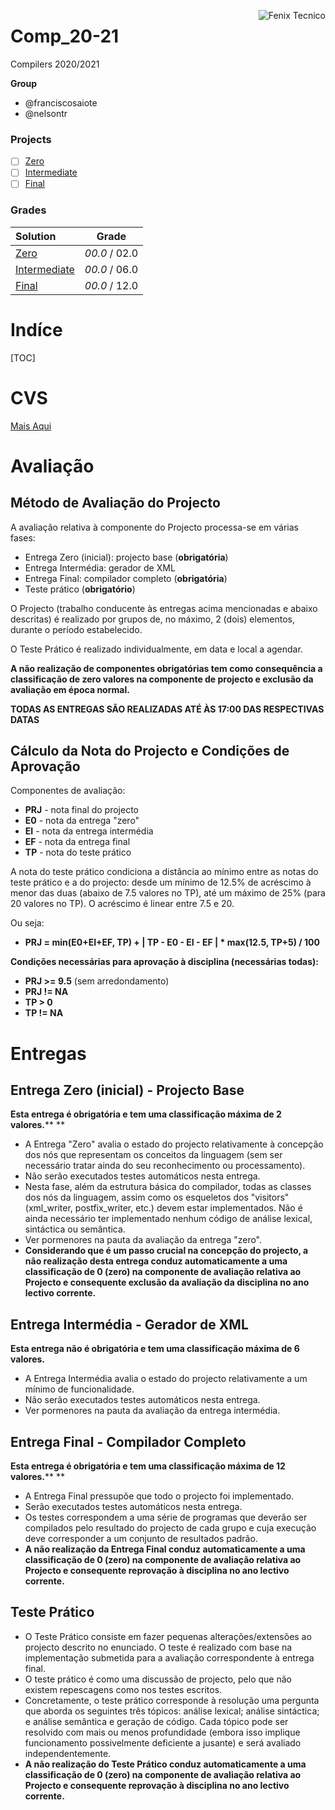 <a href="http://fenix.tecnico.ulisboa.pt"><img align="right" src="https://fenix.tecnico.ulisboa.pt/api/bennu-portal/configuration/logo" alt="Fenix Tecnico"></a>

# Comp_20-21

Compilers 2020/2021

**Group**

- @franciscosaiote
- @nelsontr

### Projects
- [ ] [Zero]()
- [ ] [Intermediate]()
- [ ] [Final]()

### Grades
| Solution          | Grade 				|
| :-----------------| :-------------------: |
| [Zero]()			| *00.0* / 02.0           |
| [Intermediate]()	| *00.0* / 06.0           |
| [Final]()         | *00.0* / 12.0           |



# Indíce
[TOC]

# CVS

[Mais Aqui](CVS.md)



# Avaliação

## Método de Avaliação do Projecto

A avaliação relativa à componente do Projecto processa-se em várias fases:

- Entrega Zero (inicial): projecto base (**obrigatória**)
- Entrega Intermédia: gerador de XML
- Entrega Final: compilador completo (**obrigatória**)
- Teste prático (**obrigatório**)

O Projecto (trabalho conducente às entregas acima mencionadas e abaixo  descritas) é realizado por grupos de, no máximo, 2 (dois) elementos,  durante o período estabelecido.

O Teste Prático é realizado individualmente, em data e local a agendar.

**A não realização de componentes obrigatórias tem como consequência a  classificação de zero valores na componente de projecto e exclusão da  avaliação em época normal.**

**TODAS AS ENTREGAS SÃO REALIZADAS ATÉ ÀS 17:00 DAS RESPECTIVAS DATAS**

## Cálculo da Nota do Projecto e Condições de Aprovação

Componentes de avaliação:

- **PRJ** - nota final do projecto
- **E0** - nota da entrega "zero"
- **EI** - nota da entrega intermédia
- **EF** - nota da entrega final
- **TP** - nota do teste prático

A nota do teste prático condiciona a distância ao mínimo entre as notas  do teste prático e a do projecto: desde um mínimo de 12.5% de acréscimo à menor das duas (abaixo de 7.5 valores no TP), até um máximo de 25%  (para 20 valores no TP). O acréscimo é linear entre 7.5 e 20. 

Ou seja:

- **PRJ = min(E0+EI+EF, TP) + | TP - E0 - EI - EF | \* max(12.5, TP+5) / 100**

**Condições necessárias para aprovação à disciplina (necessárias todas):**

- **PRJ >= 9.5** (sem arredondamento)
- **PRJ != NA**
- **TP > 0**
- **TP != NA**

# Entregas

## Entrega Zero (inicial) - Projecto Base

**Esta entrega é obrigatória e tem uma classificação máxima de 2 valores.****
**

- A Entrega "Zero" avalia o estado do projecto relativamente à concepção  dos nós que representam os conceitos da linguagem (sem ser necessário  tratar ainda do seu reconhecimento ou processamento).
- Não serão executados testes automáticos nesta entrega.
- Nesta fase, além da estrutura básica do compilador, todas as classes dos nós  da linguagem, assim como os esqueletos dos "visitors" (xml_writer,  postfix_writer, etc.) devem estar implementados. Não é ainda necessário  ter implementado nenhum código de análise lexical, sintáctica ou  semântica.
- Ver pormenores na pauta da avaliação da entrega "zero".
- **Considerando que é um passo crucial na concepção do projecto, a não realização desta entrega conduz automaticamente a uma classificação de 0 (zero) na  componente de avaliação relativa ao Projecto e consequente exclusão da  avaliação da disciplina no ano lectivo corrente.**

## Entrega Intermédia - Gerador de XML

**Esta entrega não é obrigatória e tem uma classificação máxima de 6 valores.**

- A Entrega Intermédia avalia o estado do projecto relativamente a um mínimo de funcionalidade.
- Não serão executados testes automáticos nesta entrega.
- Ver pormenores na pauta da avaliação da entrega intermédia.

## Entrega Final - Compilador Completo

**Esta entrega é obrigatória e tem uma classificação máxima de 12 valores.****
**

- A Entrega Final pressupõe que todo o projecto foi implementado.
- Serão executados testes automáticos nesta entrega.
- Os testes correspondem a uma série de programas que deverão ser compilados pelo resultado do projecto de cada grupo e cuja execução deve  corresponder a um conjunto de resultados padrão.
- **A não  realização da Entrega Final conduz automaticamente a uma classificação  de 0 (zero) na componente de avaliação relativa ao Projecto e  consequente reprovação à disciplina no ano lectivo corrente.**

## Teste Prático

- O Teste Prático consiste em fazer pequenas alterações/extensões ao  projecto descrito no enunciado. O teste é realizado com base na  implementação submetida para a avaliação correspondente à entrega final.
- O teste prático é como uma discussão de projecto, pelo que não existem repescagens como nos testes escritos. 
- Concretamente, o teste prático corresponde à resolução uma pergunta que aborda os  seguintes três tópicos: análise lexical; análise sintáctica; e análise  semântica e geração de código. Cada tópico pode ser resolvido com mais  ou menos profundidade (embora isso implique funcionamento possivelmente  deficiente a jusante) e será avaliado independentemente.
- **A não realização do Teste Prático conduz automaticamente a uma  classificação de 0 (zero) na componente de avaliação relativa ao  Projecto e consequente reprovação à disciplina no ano lectivo corrente.**